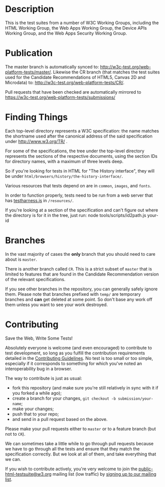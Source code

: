 Description
===========

This is the test suites from a number of W3C Working Groups, including the HTML
Working Group, the Web Apps Working Group, the Device APIs Working Group, and 
the Web Apps Security Working Group.

Publication
===========

The master branch is automatically synced to: http://w3c-test.org/web-platform-tests/master/.
Likewise the CR branch (that matches the test suites used for the Candidate
Recommendations of HTML5, Canvas 2D and Microdata) to: http://w3c-test.org/web-platform-tests/CR/.

Pull requests that have been checked are automatically mirrored to
https://w3c-test.org/web-platform-tests/submissions/

Finding Things
==============
Each top-level directory represents a W3C specification: the name matches the
shortname used after the canonical address of the said specification under
http://www.w3.org/TR/ .

For some of the specifications, the tree under the top-level directory
represents the sections of the respective documents, using the section IDs for
directory names, with a maximum of three levels deep.

So if you're looking for tests in HTML for "The History interface",
they will be under `html/browsers/history/the-history-interface/`.

Various resources that tests depend on are in `common`, `images`, and `fonts`.

In order to function properly, tests need to be run from a web server that has
[testharness.js](https://github.com/w3c/testharness.js) in `/resources/`.

If you're looking at a section of the specification and can't figure out where
the directory is for it in the tree, just run:
    node tools/scripts/id2path.js your-id

Branches
========

In the vast majority of cases the **only** branch that you should need to care
about is `master`.

There is another branch called `CR`. This is a strict subset of `master` that
is limited to features that are found in the Candidate Recommendation version
of the relevant specifications.

If you see other branches in the repository, you can generally safely ignore 
them. Please note that branches prefixed with `temp/` are temporary branches
and **can** get deleted at some point. So don't base any work off them unless
you want to see your work destroyed.

Contributing
============

Save the Web, Write Some Tests!

Absolutely everyone is welcome (and even encouraged) to contribute to test
development, so long as you fulfill the contribution requirements detailed
in the [Contributing Guidelines][contributing]. No test is too small or too
simple, especially if it corresponds to something for which you've noted an
interoperability bug in a browser.

The way to contribute is just as usual:

* fork this repository (and make sure you're still relatively in sync with it 
  if you forked a while ago);
* create a branch for your changes, `git checkout -b submission/your-name`;
* make your changes;
* push that to your repo;
* and send in a pull request based on the above.

Please make your pull requests either to `master` or to a feature branch
(but not to `CR`).

We can sometimes take a little while to go through pull requests because
we have to go through all the tests and ensure that they match the specification
correctly. But we look at all of them, and take everything that we can.

If you wish to contribute actively, you're very welcome to join the
public-html-testsuite@w3.org mailing list (low traffic) by 
[signing up to our mailing list](mailto:public-html-testsuite-request@w3.org?subject=subscribe).

[contributing]: https://github.com/w3c/web-platform-tests/blob/master/CONTRIBUTING.md
